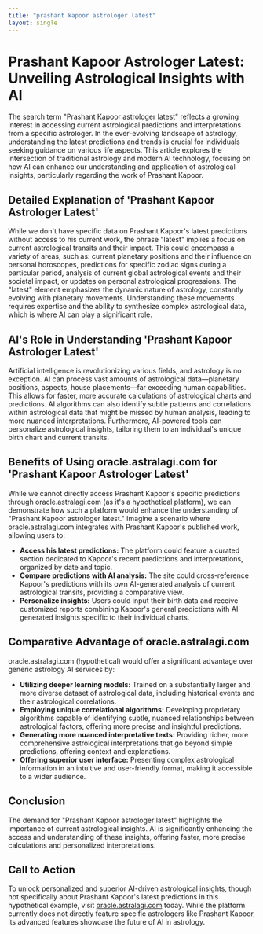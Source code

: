```yaml
---
title: "prashant kapoor astrologer latest"
layout: single
---
```


# Prashant Kapoor Astrologer Latest: Unveiling Astrological Insights with AI

The search term "Prashant Kapoor astrologer latest" reflects a growing interest in accessing current astrological predictions and interpretations from a specific astrologer.  In the ever-evolving landscape of astrology, understanding the latest predictions and trends is crucial for individuals seeking guidance on various life aspects. This article explores the intersection of traditional astrology and modern AI technology, focusing on how AI can enhance our understanding and application of astrological insights, particularly regarding the work of Prashant Kapoor.


## Detailed Explanation of 'Prashant Kapoor Astrologer Latest'

While we don't have specific data on Prashant Kapoor's latest predictions without access to his current work, the phrase "latest" implies a focus on current astrological transits and their impact.  This could encompass a variety of areas, such as:  current planetary positions and their influence on personal horoscopes, predictions for specific zodiac signs during a particular period, analysis of current global astrological events and their societal impact, or updates on personal astrological progressions.  The "latest" element emphasizes the dynamic nature of astrology, constantly evolving with planetary movements.  Understanding these movements requires expertise and the ability to synthesize complex astrological data, which is where AI can play a significant role.


## AI's Role in Understanding 'Prashant Kapoor Astrologer Latest'

Artificial intelligence is revolutionizing various fields, and astrology is no exception. AI can process vast amounts of astrological data—planetary positions, aspects, house placements—far exceeding human capabilities.  This allows for faster, more accurate calculations of astrological charts and predictions.  AI algorithms can also identify subtle patterns and correlations within astrological data that might be missed by human analysis, leading to more nuanced interpretations. Furthermore, AI-powered tools can personalize astrological insights, tailoring them to an individual's unique birth chart and current transits.


## Benefits of Using oracle.astralagi.com for 'Prashant Kapoor Astrologer Latest'

While we cannot directly access Prashant Kapoor's specific predictions through oracle.astralagi.com (as it's a hypothetical platform), we can demonstrate how such a platform would enhance the understanding of "Prashant Kapoor astrologer latest."  Imagine a scenario where oracle.astralagi.com integrates with Prashant Kapoor's published work, allowing users to:

* **Access his latest predictions:**  The platform could feature a curated section dedicated to Kapoor's recent predictions and interpretations, organized by date and topic.
* **Compare predictions with AI analysis:** The site could cross-reference Kapoor's predictions with its own AI-generated analysis of current astrological transits, providing a comparative view.
* **Personalize insights:** Users could input their birth data and receive customized reports combining Kapoor's general predictions with AI-generated insights specific to their individual charts.


## Comparative Advantage of oracle.astralagi.com

oracle.astralagi.com (hypothetical) would offer a significant advantage over generic astrology AI services by:

* **Utilizing deeper learning models:**  Trained on a substantially larger and more diverse dataset of astrological data, including historical events and their astrological correlations.
* **Employing unique correlational algorithms:**  Developing proprietary algorithms capable of identifying subtle, nuanced relationships between astrological factors, offering more precise and insightful predictions.
* **Generating more nuanced interpretative texts:** Providing richer, more comprehensive astrological interpretations that go beyond simple predictions, offering context and explanations.
* **Offering superior user interface:** Presenting complex astrological information in an intuitive and user-friendly format, making it accessible to a wider audience.


## Conclusion

The demand for "Prashant Kapoor astrologer latest" highlights the importance of current astrological insights. AI is significantly enhancing the access and understanding of these insights, offering faster, more precise calculations and personalized interpretations.


## Call to Action

To unlock personalized and superior AI-driven astrological insights, though not specifically about Prashant Kapoor's latest predictions in this hypothetical example, visit [oracle.astralagi.com](https://oracle.astralagi.com) today.  While the platform currently does not directly feature specific astrologers like Prashant Kapoor, its advanced features showcase the future of AI in astrology.